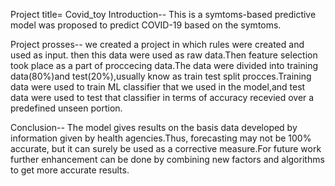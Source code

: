 Project title= Covid_toy
Introduction--
This is a symtoms-based predictive model was proposed to predict COVID-19 based on the symtoms.


Project prosses--
we created a project in which rules were created and used as input.
then this data were used as raw data.Then feature selection took place as a part of proccecing data.The data were divided into training data(80%)and test(20%),usually know as train test split procces.Training data were used to train ML classifier that we used in the model,and test data were used to test that classifier in terms of accuracy recevied over a predefined  unseen portion.


Conclusion--
The model gives results on the basis data developed by information given by health agencies.Thus, forecasting may not be 100% accurate, but it can surely be used as a corrective measure.For future work further enhancement can be done by combining new factors and algorithms to get more accurate results. 

